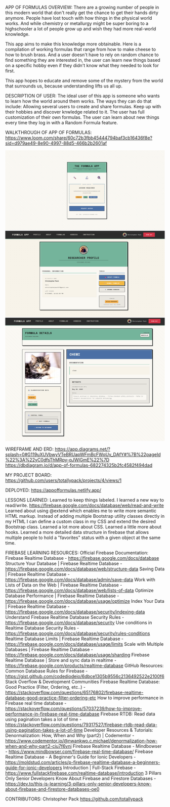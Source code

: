 APP OF FORMULAS
OVERVIEW:
There are a growing number of people in this modern world that don't really get the chance to get their hands dirty anymore. People have lost touch with how things in the physical world works. And while chemistry or metallurgy might be super boring to a highschooler a lot of people grow up and wish they had more real-world knowledge.

This app aims to make this knowledge more obtainable. Here is a compilation of working formulas that range from how to make cheese to how to brush brass. And a user doesn't have to rely on random chance to find something they are interested in, the user can learn new things based on a specific hobby even if they didn't know what they needed to look for first.

This app hopes to educate and remove some of the mystery from the world that surrounds us, because understanding lifts us all up.

DESCRIPTION OF USER:
The ideal user of this app is someone who wants to learn how the world around them works. The ways they can do that include:
Allowing several users to create and share formulas.
Keep up with their hobbies and discover knwledge related to it.
The user has full customization of their own formulas.
The user can learn about new things every time they log in with a Random Formula feature.

WALKTHROUGH OF APP OF FORMULAS:
https://www.loom.com/share/60c72b3fbb45444794baf3cb16436f8e?sid=d979ae49-8e90-4997-88d5-466b2b2601af

![1st screenshot](public/images/mvp1.png)
![2nd screenshot](public/images/mvp2.png)
![3rd screenshot](public/images/mvp3.png)

WIREFRAME AND ERD:
https://app.diagrams.net/?splash=0#G119uXUVbwyVTeBRUapWFmBcFWqUv_DAfY#%7B%22pageId%22%3A%22yC0dfsThMRpy-qJWlGmE%22%7D
https://dbdiagram.io/d/app-of-formulas-682274325b2fc4582f494dad

MY PROJECT BOARD:
https://github.com/users/totallypack/projects/4/views/1

DEPLOYED:
https://appofformulas.netlify.app/

LESSONS LEARNED:
Learned to keep things labeled.
I learned a new way to read/write. https://firebase.google.com/docs/database/web/read-and-write
Learned about using @extend which enables me to write more semantic HTML markup. Instead of adding multiple Bootstrap utility classes directly in my HTML I can define a custom class in my CSS and extend the desired Bootstrap class.
Learned a lot more about CSS.
Learned a little more about hooks.
Learned a more detailed data structure in firebase that allows multiple people to hold a "favorites" status with a given object at the same time.

FIREBASE LEARNING RESOURCES:
Official Firebase Documentation:
Firebase Realtime Database - https://firebase.google.com/docs/database
Structure Your Database | Firebase Realtime Database - https://firebase.google.com/docs/database/web/structure-data
Saving Data | Firebase Realtime Database - https://firebase.google.com/docs/database/admin/save-data
Work with Lists of Data on the Web | Firebase Realtime Database - https://firebase.google.com/docs/database/web/lists-of-data
Optimize Database Performance | Firebase Realtime Database - https://firebase.google.com/docs/database/usage/optimize
Index Your Data | Firebase Realtime Database - https://firebase.google.com/docs/database/security/indexing-data
Understand Firebase Realtime Database Security Rules - https://firebase.google.com/docs/database/security
Use conditions in Realtime Database Security Rules - https://firebase.google.com/docs/database/security/rules-conditions
Realtime Database Limits | Firebase Realtime Database - https://firebase.google.com/docs/database/usage/limits
Scale with Multiple Databases | Firebase Realtime Database - https://firebase.google.com/docs/database/usage/sharding
Firebase Realtime Database | Store and sync data in realtime - https://firebase.google.com/products/realtime-database
GitHub Resources:
Common Database Rules for Firebase - https://gist.github.com/codediodeio/6dbce1305b9556c2136492522e2100f6
Stack Overflow & Development Communities
Firebase Realtime Database: Good Practice (Filter, Ordering, etc..) - https://stackoverflow.com/questions/65176802/firebase-realtime-database-good-practice-filter-ordering-etc
How to improve performance in Firebase real time database - https://stackoverflow.com/questions/57037239/how-to-improve-performance-in-firebase-real-time-database
Firebase RTDB: Read data using pagination takes a lot of time - https://stackoverflow.com/questions/79317527/firebase-rtdb-read-data-using-pagination-takes-a-lot-of-time
Developer Resources & Tutorials:
Denormalization: How, When and Why (part2) | Codementor - https://www.codementor.io/@nwankwo.c.michael/denormalization-how-when-and-why-part2-ciu7f6vnj
Firebase Realtime Database - Mindbowser - https://www.mindbowser.com/firebase-real-time-database/
Firebase Realtime Database - A Beginner's Guide for Ionic Developers - https://moldstud.com/articles/p-firebase-realtime-database-a-beginners-guide-for-ionic-developers
Introduction | Full-Stack Firebase - https://www.fullstackfirebase.com/realtime-database/introduction
3 Pillars Only Senior Developers Know About Firebase and Firestore Databases - https://dev.to/this-is-learning/3-pillars-only-senior-developers-know-about-firebase-and-firestore-databases-oe0

CONTRIBUTORS:
Christopher Pack https://github.com/totallypack
